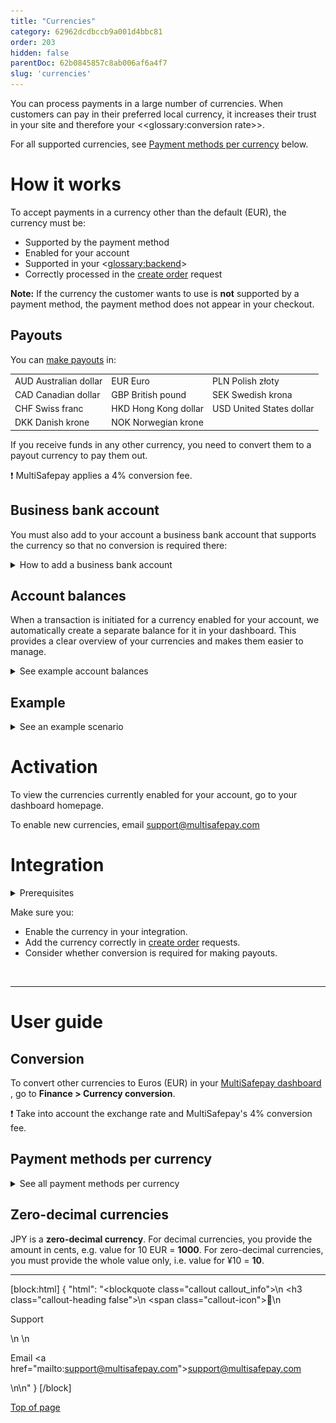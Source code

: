 ```yaml
---
title: "Currencies"
category: 62962dcdbccb9a001d4bbc81
order: 203
hidden: false
parentDoc: 62b0845857c8ab006af6a4f7
slug: 'currencies'
---
```


You can process payments in a large number of currencies. When customers can pay in their preferred local currency, it increases their trust in your site and therefore your <<glossary:conversion rate>>.

For all supported currencies, see [Payment methods per currency](#payment-methods-per-currency) below.

# How it works

To accept payments in a currency other than the default (EUR), the currency must be:

- Supported by the payment method
- Enabled for your account 
- Supported in your <<glossary:backend>>
- Correctly processed in the [create order](/reference/createorder/) request

**Note:** If the currency the customer wants to use is **not** supported by a payment method, the payment method does not appear in your checkout. 

## Payouts

You can [make payouts](/docs/payouts/) in: 

| | | |
|---|---|---|
| AUD Australian dollar | EUR Euro | PLN Polish złoty |
| CAD Canadian dollar | GBP British pound | SEK Swedish krona |
| CHF Swiss franc | HKD Hong Kong dollar | USD United States dollar |
| DKK Danish krone | NOK Norwegian krone |  |

If you receive funds in any other currency, you need to convert them to a payout currency to pay them out. 

❗️ MultiSafepay applies a 4% conversion fee. 

## Business bank account

You must also add to your account a business bank account that supports the currency so that no conversion is required there:

<details id="how-to-add-business-bank-account">
<summary>How to add a business bank account</summary>
<br>

1. Sign in to your <a href="https://merchant.multisafepay.com" target="_blank">MultiSafepay dashboard</a> <i class="fa fa-external-link" style="font-size:12px;color:#8b929e"></i>.
2. Go to **Finances** > **Bank accounts**.
3. Click **Add new**. 
4. Process a bank transfer in the new currency to confirm the business bank account.

</details>

## Account balances

When a transaction is initiated for a currency enabled for your account, we automatically create a separate balance for it in your dashboard. This provides a clear overview of your currencies and makes them easier to manage. 

<details id="example-balances">
<summary>See example account balances</summary>
<br>

<img src="https://raw.githubusercontent.com/MultiSafepay/docs/master/static/img/AccountBalances.png" align ="center"/>

</details>

## Example

<details id="example-scenario">
<summary>See an example scenario</summary>
<br>

1. You have EUR, GBP, and BRL enabled for your account and supported in your <<glossary:backend>>.
2. A Brazilian customer wants to pay in BRL via Visa. Visa supports BRL.
3. Based on the customer's country, you display prices in BRL and at checkout, the payment page displays BRL. The customer feels as if they are paying in their local currency.

<img src="https://raw.githubusercontent.com/MultiSafepay/docs/master/static/img/CurrencyPaymentPage.png" align ="center"/>

4. You receive the funds in the BRL balance in your dashboard.

<img src="https://raw.githubusercontent.com/MultiSafepay/docs/master/static/img/AccountBalancesBRL.png" align ="center"/>

5. To pay out funds, MultiSafepay converts to EUR and charges a 4% fee. 

<img src="https://raw.githubusercontent.com/MultiSafepay/docs/master/static/img/CurrenciesPayout.png" align ="center"/>

</details>

# Activation

To view the currencies currently enabled for your account, go to your dashboard homepage.

To enable new currencies, email <support@multisafepay.com>

# Integration

<details id="prerequisites">
<summary>Prerequisites</summary>
<br>

You must have a business bank account under your account that supports the currency so that no conversion is required there.

</details>

Make sure you:

- Enable the currency in your integration. 
- Add the currency correctly in [create order](/reference/createorder/) requests.
- Consider whether conversion is required for making payouts. 

<br>

---

# User guide

## Conversion

To convert other currencies to Euros (EUR) in your <a href="https://merchant.multisafepay.com" target="_blank">MultiSafepay dashboard</a> <i class="fa fa-external-link" style="font-size:12px;color:#8b929e"></i>, go to **Finance > Currency conversion**. 

❗️ Take into account the exchange rate and MultiSafepay's 4% conversion fee.

## Payment methods per currency

<details id="payment-methods-per-currency">
<summary>See all payment methods per currency</summary>
<br>

In this table, "cards" means: Apple Pay, Google Pay, Maestro, Mastercard, and Visa.
Cards support all currencies.

| Currency | Payment methods |
|---|---|
| AED United Arab Emirates dirham | Cards |
| AUD Australian dollar | Cards, PayPal |
| BRL Brazilian real | Cards, PayPal |
| CAD Canadian dollar | Bank transfer, cards, PayPal |
| CHF Swiss franc | Bank transfer, cards, PayPal, Sofort |
| CLP Chilean peso | Cards |
| CNY Chinese yuan | Cards |
| COP Colombian peso | Cards |
| CZK Czech koruna | Bank transfer, cards, PayPal, TrustPay |
| DKK Danish krone | Bank transfer, cards, Klarna, PayPal |
| EUR Euro | All payment methods |
| GBP Pound Sterling | Bank transfer, cards, Klarna, PayPal, Paysafecard, Sofort, Trustly |
| HKD Hong Kong dollar | Alipay+, bank transfer, cards, PayPal |
| HRK Croatian kuna | Cards, PayPal |
| HUF Hungarian forint | Bank transfer, cards, Google Pay, Maestro, Mastercard, PayPal, Sofort |
| ILS Israeli new shekel | Cards |
| INR Indian rupee | Cards |
| ISK Icelandic króna | Cards |
| JPY Japanese yen | Bank transfer, cards, PayPal |
| KRW South Korean won | Alipay+, cards |
| MXN Mexican peso | Cards, PayPal |
| MYR Malaysian ringgit | Alipay+, cards, PayPal |
| NOK Norwegian krone | Bank transfer, cards, Klarna, PayPal |
| NZD New Zealand dollar | Cards, PayPal |
| PEN Peruvian Sol | Cards |
| PHP Philippine peso | Alipay+, PayPal |
| PLN Polish złoty | Bank transfer, cards, Dotpay, PayPal, Sofort |
| RON Romanian leu | Cards |
| RUB Russian ruble | Cards, PayPal |
| SEK Swedish krona | Bank transfer, cards, Klarna, PayPal, Trustly |
| SGD Singapore dollar | Cards, PayPal |
| THB Thai baht | Alipay+, PayPal |
| TRY Turkish lira | Cards, PayPal |
| TWD New Taiwan dollar | Cards, PayPal |
| USD United States dollar | Alipay+, Alipay, bank transfer, cards, PayPal, Paysafecard |
| VEF Venezuelan bolívar | Cards |
| ZAR South African rand | Cards |

</details>

## Zero-decimal currencies

JPY is a **zero-decimal currency**.
For decimal currencies, you provide the amount in cents, e.g. value for 10 EUR = **1000**. 
For zero-decimal currencies, you must provide the whole value only, i.e. value for ¥10 = **10**. 
<br>

---

[block:html]
{
  "html": "<blockquote class=\"callout callout_info\">\n    <h3 class=\"callout-heading false\">\n        <span class=\"callout-icon\">💬</span>\n        <p>Support</p>\n    </h3>\n    <p>Email <a href=\"mailto:support@multisafepay.com\">support@multisafepay.com</a></p>\n</blockquote>\n"
}
[/block]

[Top of page](#)
